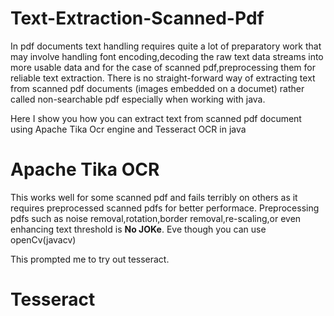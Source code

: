 # Text-Extraction-Scanned-Pdf
In pdf documents text handling requires quite a lot of preparatory work that may involve handling font encoding,decoding the raw text data streams into more usable data
and for the case of scanned pdf,preprocessing them for reliable text extraction. There is no straight-forward way of extracting text from scanned pdf documents (images embedded on a documet)
rather called non-searchable pdf especially when working with java.

Here I show you how you can extract text from scanned pdf document using Apache Tika Ocr engine and Tesseract OCR  in java

# Apache Tika OCR
This works well for some scanned pdf and fails terribly on others as it requires preprocessed scanned pdfs for better performace.
Preprocessing pdfs such as noise removal,rotation,border removal,re-scaling,or even enhancing text threshold is **No JOKe**. Eve though you can use openCv(javacv)

This prompted me to try out tesseract.

# Tesseract



